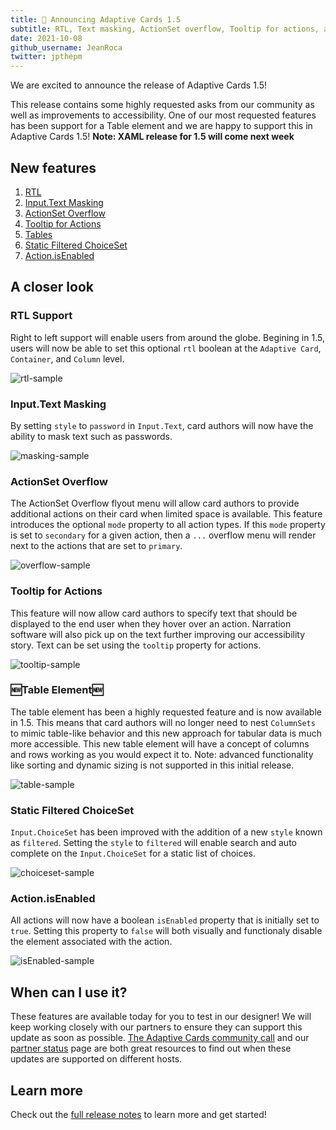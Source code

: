 ```yaml
---
title: 🎉 Announcing Adaptive Cards 1.5
subtitle: RTL, Text masking, ActionSet overflow, Tooltip for actions, and Table element!
date: 2021-10-08
github_username: JeanRoca
twitter: jpthepm
---
```


We are excited to announce the release of Adaptive Cards 1.5!

This release contains some highly requested asks from our community as well as improvements to accessibility. One of our most requested features has been support for a Table element and we are happy to support this in Adaptive Cards 1.5!
**Note: XAML release for 1.5 will come next week**

## New features

1. [RTL](https://github.com/microsoft/AdaptiveCards/blob/main/specs/features/RTL.md)
2. [Input.Text Masking](https://github.com/microsoft/AdaptiveCards/issues/4673)
3. [ActionSet Overflow](https://github.com/microsoft/AdaptiveCards/issues/4715)
4. [Tooltip for Actions](https://github.com/microsoft/AdaptiveCards/issues/4668)
5. [Tables](https://github.com/microsoft/AdaptiveCards/blob/main/specs/features/Tables.md)
6. [Static Filtered ChoiceSet](https://github.com/microsoft/AdaptiveCards/issues/4713)
7. [Action.isEnabled](https://github.com/microsoft/AdaptiveCards/issues/4670)

## A closer look
### RTL Support
Right to left support will enable users from around the globe. Begining in 1.5, users will now be able to set this optional `rtl` boolean at the `Adaptive Card`, `Container`, and `Column` level.

![rtl-sample](rtl-sample.png)

### Input.Text Masking
By setting `style` to `password` in `Input.Text`, card authors will now have the ability to mask text such as passwords.

![masking-sample](masking-sample.png)

### ActionSet Overflow
The ActionSet Overflow flyout menu will allow card authors to provide additional actions on their card when limited space is available. This feature introduces the optional `mode` property to all action types. If this `mode` property is set to `secondary` for a given action, then a `...` overflow menu will render next to the actions that are set to `primary`.

![overflow-sample](overflow-sample.gif)

### Tooltip for Actions
This feature will now allow card authors to specify text that should be displayed to the end user when they hover over an action. Narration software will also pick up on the text further improving our accessibility story. Text can be set using the `tooltip` property for actions.

![tooltip-sample](tooltip-sample.png)

### 🆕Table Element🆕
The table element has been a highly requested feature and is now available in 1.5. This means that card authors will no longer need to nest `ColumnSets` to mimic table-like behavior and this new approach for tabular data is much more accessible. This new table element will have a concept of columns and rows working as you would expect it to. Note: advanced functionality like sorting and dynamic sizing is not supported in this initial release.

![table-sample](table-sample.gif)

### Static Filtered ChoiceSet
`Input.ChoiceSet` has been improved with the addition of a new `style` known as `filtered`. Setting the `style` to `filtered` will enable search and auto complete on the `Input.ChoiceSet` for a static list of choices.

![choiceset-sample](choiceset-sample.gif)

### Action.isEnabled
All actions will now have a boolean `isEnabled` property that is initially set to `true`. Setting this property to `false` will both visually and functionaly disable the element associated with the action.

![isEnabled-sample](isEnabled-sample.png)

## When can I use it?

These features are available today for you to test in our designer! We will keep working closely with our partners to ensure they can support this update as soon as possible. [The Adaptive Cards community call](http://aka.ms/adaptivecardscommunitycall) and our [partner status](https://docs.microsoft.com/en-us/adaptive-cards/resources/partners) page are both great resources to find out when these updates are supported on different hosts.

## Learn more

Check out the [full release notes](https://github.com/microsoft/AdaptiveCards/releases/tag/21.09) to learn more and get started!
